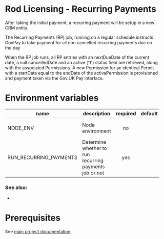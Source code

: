 # Rod Licensing - Recurring Payments

After taking the initial payment, a recurring payment will be setup in a new CRM entity.

The Recurring Payments (RP) job, running on a regular schedule instructs GovPay to take payment for all non cancelled recurring payments due on the day

When the RP job runs, all RP entries with an nextDueDate of the current date, a null cancelledDate and an active ('1') status field are retrieved, along with the associated Permissions. A new Permission for an identical Permit with a startDate equal to the endDate of the activePermission is provisioned and payment taken via the Gov.UK Pay interface.

# Environment variables

| name                   | description                                            | required | default | valid                         | notes |
| ---------------------- | ------------------------------------------------------ | :------: | ------- | ----------------------------- | ----- |
| NODE_ENV               | Node environment                                       |    no    |         | development, test, production |       |
| RUN_RECURRING_PAYMENTS | Determine whether to run recurring payments job or not |   yes    |         |

### See also:

-

# Prerequisites

See [main project documentation](../../README.md).
